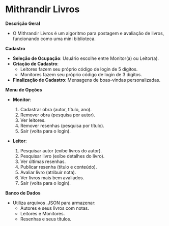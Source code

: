 # Mithrandir Livros

**Descrição Geral**
- O Mithrandir Livros é um algoritmo para postagem e avaliação de livros, funcionando como uma mini biblioteca.

**Cadastro**
- **Seleção de Ocupação**: Usuário escolhe entre Monitor(a) ou Leitor(a).
- **Criação de Cadastro**:
  - Leitores fazem seu próprio código de login de 5 dígitos.
  - Monitores fazem seu próprio código de login de 3 dígitos.
- **Finalização de Cadastro**: Mensagens de boas-vindas personalizadas.

**Menu de Opções**
- **Monitor**:
  1. Cadastrar obra (autor, título, ano).
  2. Remover obra (pesquisa por autor).
  3. Ver leitores.
  4. Remover resenhas (pesquisa por título).
  5. Sair (volta para o login).
  
- **Leitor**:
  1. Pesquisar autor (exibe livros do autor).
  2. Pesquisar livro (exibe detalhes do livro).
  3. Ver últimas resenhas.
  4. Publicar resenha (título e conteúdo).
  5. Avaliar livro (atribuir nota).
  6. Ver livros mais bem avaliados.
  7. Sair (volta para o login).

**Banco de Dados**
- Utiliza arquivos .JSON para armazenar:
  - Autores e seus livros com notas.
  - Leitores e Monitores.
  - Resenhas e seus títulos.

